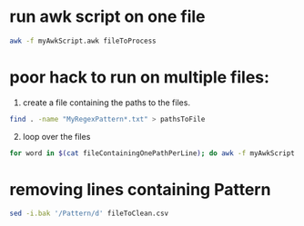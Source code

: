 # run awk script on one file

```bash
awk -f myAwkScript.awk fileToProcess
```

# poor hack to run on multiple files:

1. create a file containing the paths to the files.

```bash
find . -name "MyRegexPattern*.txt" > pathsToFile
```

2. loop over the files

```bash
for word in $(cat fileContainingOnePathPerLine); do awk -f myAwkScript.awk $word; done > desiredOutput
```

# removing lines containing Pattern

```bash
sed -i.bak '/Pattern/d' fileToClean.csv
```
